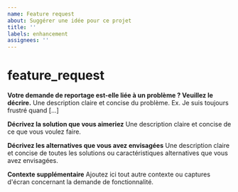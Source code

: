 ```yaml
---
name: Feature request
about: Suggérer une idée pour ce projet
title: ''
labels: enhancement
assignees: ''
---
```


# feature\_request

**Votre demande de reportage est-elle liée à un problème ? Veuillez le décrire.** Une description claire et concise du problème. Ex. Je suis toujours frustré quand \[...\]

**Décrivez la solution que vous aimeriez** Une description claire et concise de ce que vous voulez faire.

**Décrivez les alternatives que vous avez envisagées** Une description claire et concise de toutes les solutions ou caractéristiques alternatives que vous avez envisagées.

**Contexte supplémentaire** Ajoutez ici tout autre contexte ou captures d'écran concernant la demande de fonctionnalité.

